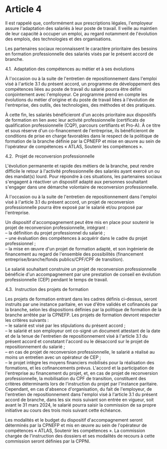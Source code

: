 # Article 4

Il est rappelé que, conformément aux prescriptions légales, l'employeur assure l'adaptation des salariés à leur poste de travail. Il veille au maintien de leur capacité à occuper un emploi, au regard notamment de l'évolution des emplois, des technologies et des organisations.

Les partenaires sociaux reconnaissent le caractère prioritaire des besoins en formation professionnelle des salariés visés par le présent accord de branche.

4.1. Adaptation des compétences au métier et à ses évolutions

À l'occasion ou à la suite de l'entretien de repositionnement dans l'emploi visé à l'article 3.1 du présent accord, un programme de développement des compétences liées au poste de travail du salarié pourra être défini conjointement avec l'employeur. Ce programme prend en compte les évolutions du métier d'origine et du poste de travail liées à l'évolution de l'entreprise, des outils, des technologies, des méthodes et des pratiques.

À cette fin, les salariés bénéficieront d'un accès prioritaire aux dispositifs de formation en lien avec leur activité professionnelle (certificats de qualification professionnelle (CQP), parcours certifiants et Pro-A). À ce titre et sous réserve d'un co-financement de l'entreprise, ils bénéficieront de conditions de prise en charge favorables dans le respect de la politique de formation de la branche définie par la CPNEFP et mise en œuvre au sein de l'opérateur de compétences « ATLAS, Soutenir les compétences ».

4.2. Projet de reconversion professionnelle

L'évolution permanente et rapide des métiers de la branche, peut rendre difficile le retour à l'activité professionnelle des salariés ayant exercé un ou des mandat(s) lourd. Pour répondre à ces situations, les partenaires sociaux s'engagent à réactiver un dispositif adapté aux personnes souhaitant s'engager dans une démarche volontaire de reconversion professionnelle.

À l'occasion ou à la suite de l'entretien de repositionnement dans l'emploi visé à l'article 3.1 du présent accord, un projet de reconversion professionnelle pourra être exposé par le salarié et/ou proposé par l'entreprise.

Un dispositif d'accompagnement peut être mis en place pour soutenir le projet de reconversion professionnelle, intégrant :  
 – la définition du projet professionnel du salarié ;  
 – une évaluation des compétences à acquérir dans le cadre du projet professionnel ;  
 – la mise en œuvre d'un projet de formation adapté, et son ingénierie de financement au regard de l'ensemble des possibilités (financement entreprise/branche/fonds publics/CPF/CPF de transition).

Le salarié souhaitant construire un projet de reconversion professionnelle bénéficie d'un accompagnement par une prestation de conseil en évolution professionnelle (CEP) pendant le temps de travail.

4.3. Instruction des projets de formation

Les projets de formation entrant dans les cadres définis ci-dessus, seront instruits par une instance paritaire, en vue d'être validés et cofinancés par la branche, selon les dispositions définies par la politique de formation de la branche arrêtée par la CPNEFP. Les projets de formation devront respecter les critères suivants :  
 – le salarié est visé par les stipulations du présent accord ;  
 – le salarié et son employeur ont co-signé un document attestant de la date et de la tenue de l'entretien de repositionnement visé à l'article 3.1 du présent accord et constatant l'accord ou le désaccord sur le projet de repositionnement du salarié ;  
 – en cas de projet de reconversion professionnelle, le salarié a réalisé au moins un entretien avec un opérateur de CEP ;  
 – le projet intègre les moyens financiers mobilisés pour la réalisation des formations, et les cofinancements prévus. L'accord et la participation de l'entreprise au financement du projet, et, en cas de projet de reconversion professionnelle, la mobilisation du CPF de transition, constituent des critères déterminants lors de l'instruction du projet par l'instance paritaire. Cependant, en cas d'absence d'organisation, du fait de l'employeur, de l'entretien de repositionnement dans l'emploi visé à l'article 3.1 du présent accord de branche, dans les six mois suivant son entrée en vigueur, soit avant le 31 mars 2024, le salarié pourra saisir la commission de sa propre initiative au cours des trois mois suivant cette échéance.

Les modalités et le budget du dispositif d'accompagnement seront déterminés par la CPNEFP et mis en œuvre au sein de l'opérateur de compétences « ATLAS, Soutenir les compétences ». La commission chargée de l'instruction des dossiers et ses modalités de recours à cette commission seront définies par la CPPNI.

  
